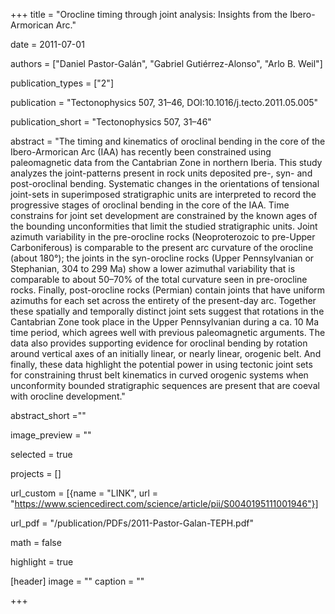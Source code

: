 +++ 
title = "Orocline timing through joint analysis: Insights from the Ibero-Armorican Arc."

date = 2011-07-01

authors = ["Daniel Pastor-Galán", "Gabriel Gutiérrez-Alonso", "Arlo B. Weil"]

publication_types = ["2"]

publication = "Tectonophysics 507, 31–46, DOI:10.1016/j.tecto.2011.05.005"

publication_short = "Tectonophysics 507, 31–46"

abstract = "The timing and kinematics of oroclinal bending in the core of the Ibero-Armorican Arc (IAA) has recently been constrained using paleomagnetic data from the Cantabrian Zone in northern Iberia. This study analyzes the joint-patterns present in rock units deposited pre-, syn- and post-oroclinal bending. Systematic changes in the orientations of tensional joint-sets in superimposed stratigraphic units are interpreted to record the progressive stages of oroclinal bending in the core of the IAA. Time constrains for joint set development are constrained by the known ages of the bounding unconformities that limit the studied stratigraphic units. Joint azimuth variability in the pre-orocline rocks (Neoproterozoic to pre-Upper Carboniferous) is comparable to the present arc curvature of the orocline (about 180°); the joints in the syn-orocline rocks (Upper Pennsylvanian or Stephanian, 304 to 299 Ma) show a lower azimuthal variability that is comparable to about 50–70% of the total curvature seen in pre-orocline rocks. Finally, post-orocline rocks (Permian) contain joints that have uniform azimuths for each set across the entirety of the present-day arc. Together these spatially and temporally distinct joint sets suggest that rotations in the Cantabrian Zone took place in the Upper Pennsylvanian during a ca. 10 Ma time period, which agrees well with previous paleomagnetic arguments. The data also provides supporting evidence for oroclinal bending by rotation around vertical axes of an initially linear, or nearly linear, orogenic belt. And finally, these data highlight the potential power in using tectonic joint sets for constraining thrust belt kinematics in curved orogenic systems when unconformity bounded stratigraphic sequences are present that are coeval with orocline development."

abstract_short =""

image_preview = ""

selected = true

projects = []

url_custom = [{name = "LINK", url = "https://www.sciencedirect.com/science/article/pii/S0040195111001946"}]

url_pdf = "/publication/PDFs/2011-Pastor-Galan-TEPH.pdf"

math = false

highlight = true

[header]
image = ""
caption = ""

+++
